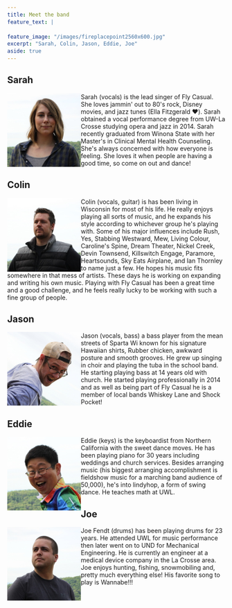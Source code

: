 ```yaml
---
title: Meet the band
feature_text: |
  
feature_image: "/images/fireplacepoint2560x600.jpg"
excerpt: "Sarah, Colin, Jason, Eddie, Joe"
aside: true
---
```


## Sarah

<img src="/images/sarah.jpg" align="left" width="170">
Sarah (vocals) is the lead singer of Fly Casual. She loves jammin' out to 80's rock, Disney movies, and jazz tunes (Ella Fitzgerald ❤️). Sarah obtained a vocal performance degree from UW-La Crosse studying opera and jazz in 2014. Sarah recently graduated from Winona State with her Master's in Clinical Mental Health Counseling. She's always concerned with how everyone is feeling. She loves it when people are having a good time, so come on out and dance! 

## Colin

<img src="/images/colin.jpg" align="left" width="170">
Colin (vocals, guitar) is has been living in Wisconsin for most of his life. He really enjoys playing all sorts of music, and he expands his style according to whichever group he's playing with.  Some of his major influences include Rush, Yes, Stabbing Westward, Mew, Living Colour, Caroline's Spine, Dream Theater, Nickel Creek, Devin Townsend, Killswitch Engage, Paramore, Heartsounds, Sky Eats Airplane, and Ian Thornley to name just a few.  He hopes his music fits somewhere in that mess of artists.  These days he is working on expanding and writing his own music.  Playing with Fly Casual has been a great time and a good challenge, and he feels really lucky to be working with such a fine group of people.

## Jason

<img src="/images/jason.jpg" align="left" width="170">
Jason (vocals, bass) a bass player from the mean streets of Sparta Wi known for his signature Hawaiian
shirts, Rubber chicken, awkward posture and smooth grooves.
He grew up singing in choir and playing the tuba in the school band.
He starting playing bass at 14 years old with church. He started playing professionally in 2014
and as well as being part of Fly Casual he is a member of local bands Whiskey Lane and Shock
Pocket!

## Eddie

<img src="/images/eddie.jpg" align="left" width="170">
Eddie (keys) is the keyboardist from Northern California with the sweet dance moves. He has been playing piano for 30 years including weddings and church services. Besides arranging music (his biggest arranging accomplishment is fieldshow music for a marching band audience of 50,000), he's into lindyhop, a form of swing dance. He teaches math at UWL.

## Joe

<img src="/images/joe.jpg" align="left" width="170">
Joe Fendt (drums) has been playing drums for 23 years. He attended UWL for music performance then
later went on to UND for Mechanical Engineering. He is currently an engineer at a medical device
company in the La Crosse area. Joe enjoys hunting, fishing, snowmobiling and, pretty much everything
else! His favorite song to play is Wannabe!!!
